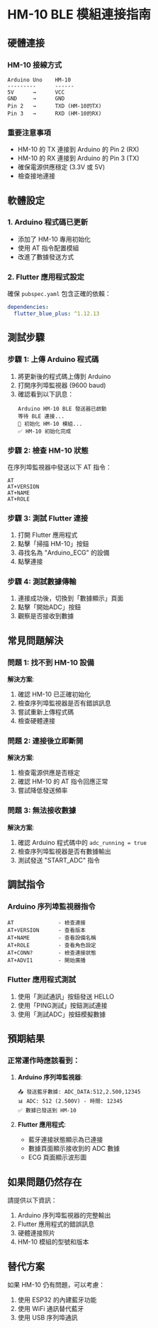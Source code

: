 # HM-10 BLE 模組連接指南

## 硬體連接

### HM-10 接線方式
```
Arduino Uno    HM-10
---------      ------
5V      →      VCC
GND     →      GND
Pin 2   →      TXD (HM-10的TX)
Pin 3   →      RXD (HM-10的RX)
```

### 重要注意事項
- HM-10 的 TX 連接到 Arduino 的 Pin 2 (RX)
- HM-10 的 RX 連接到 Arduino 的 Pin 3 (TX)
- 確保電源供應穩定 (3.3V 或 5V)
- 檢查接地連接

## 軟體設定

### 1. Arduino 程式碼已更新
- 添加了 HM-10 專用初始化
- 使用 AT 指令配置模組
- 改進了數據發送方式

### 2. Flutter 應用程式設定
確保 `pubspec.yaml` 包含正確的依賴：
```yaml
dependencies:
  flutter_blue_plus: ^1.12.13
```

## 測試步驟

### 步驟 1: 上傳 Arduino 程式碼
1. 將更新後的程式碼上傳到 Arduino
2. 打開序列埠監視器 (9600 baud)
3. 確認看到以下訊息：
   ```
   Arduino HM-10 BLE 發送器已啟動
   等待 BLE 連接...
   🔧 初始化 HM-10 模組...
   ✅ HM-10 初始化完成
   ```

### 步驟 2: 檢查 HM-10 狀態
在序列埠監視器中發送以下 AT 指令：
```
AT
AT+VERSION
AT+NAME
AT+ROLE
```

### 步驟 3: 測試 Flutter 連接
1. 打開 Flutter 應用程式
2. 點擊「掃描 HM-10」按鈕
3. 尋找名為 "Arduino_ECG" 的設備
4. 點擊連接

### 步驟 4: 測試數據傳輸
1. 連接成功後，切換到「數據顯示」頁面
2. 點擊「開始ADC」按鈕
3. 觀察是否接收到數據

## 常見問題解決

### 問題 1: 找不到 HM-10 設備
**解決方案**:
1. 確認 HM-10 已正確初始化
2. 檢查序列埠監視器是否有錯誤訊息
3. 嘗試重新上傳程式碼
4. 檢查硬體連接

### 問題 2: 連接後立即斷開
**解決方案**:
1. 檢查電源供應是否穩定
2. 確認 HM-10 的 AT 指令回應正常
3. 嘗試降低發送頻率

### 問題 3: 無法接收數據
**解決方案**:
1. 確認 Arduino 程式碼中的 `adc_running = true`
2. 檢查序列埠監視器是否有數據輸出
3. 測試發送 "START_ADC" 指令

## 調試指令

### Arduino 序列埠監視器指令
```
AT              - 檢查連接
AT+VERSION      - 查看版本
AT+NAME         - 查看設備名稱
AT+ROLE         - 查看角色設定
AT+CONN?        - 檢查連接狀態
AT+ADVI1        - 開始廣播
```

### Flutter 應用程式測試
1. 使用「測試通訊」按鈕發送 HELLO
2. 使用「PING測試」按鈕測試連接
3. 使用「測試ADC」按鈕模擬數據

## 預期結果

### 正常運作時應該看到：
1. **Arduino 序列埠監視器**:
   ```
   📤 發送藍牙數據: ADC_DATA:512,2.500,12345
   📊 ADC: 512 (2.500V) - 時間: 12345
   ✅ 數據已發送到 HM-10
   ```

2. **Flutter 應用程式**:
   - 藍牙連接狀態顯示為已連接
   - 數據頁面顯示接收到的 ADC 數據
   - ECG 頁面顯示波形圖

## 如果問題仍然存在

請提供以下資訊：
1. Arduino 序列埠監視器的完整輸出
2. Flutter 應用程式的錯誤訊息
3. 硬體連接照片
4. HM-10 模組的型號和版本

## 替代方案

如果 HM-10 仍有問題，可以考慮：
1. 使用 ESP32 的內建藍牙功能
2. 使用 WiFi 通訊替代藍牙
3. 使用 USB 序列埠通訊


